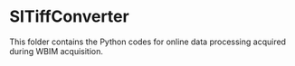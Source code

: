 # SITiffConverter
This folder contains the Python codes for online data processing acquired during WBIM acquisition. 

